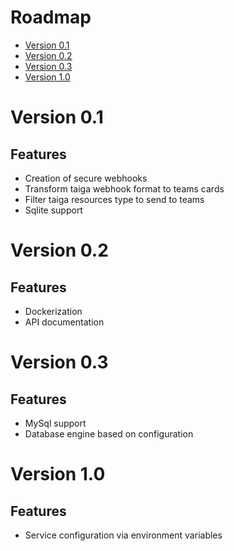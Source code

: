 # Roadmap
* [Version 0.1](#Version-0.1)
* [Version 0.2](#Version-0.2)
* [Version 0.3](#Version-0.3)
* [Version 1.0](#Version-1.0)

# Version 0.1

## Features

* Creation of secure webhooks
* Transform taiga webhook format to teams cards
* Filter taiga resources type to send to teams
* Sqlite support

# Version 0.2

## Features

* Dockerization
* API documentation

# Version 0.3

## Features

* MySql support
* Database engine based on configuration

# Version 1.0

## Features

* Service configuration via environment variables